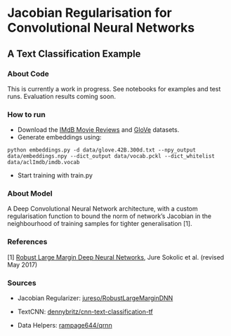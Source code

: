 # Jacobian Regularisation for Convolutional Neural Networks 

## A Text Classification Example

### About Code
This is currently a work in progress. See notebooks for examples and test runs. Evaluation results coming soon.

### How to run
- Download the [IMdB Movie Reviews](http://ai.stanford.edu/~amaas/data/sentiment/) and [GloVe](https://nlp.stanford.edu/projects/glove/) datasets.
- Generate embeddings using: 

`python embeddings.py -d data/glove.42B.300d.txt --npy_output data/embeddings.npy --dict_output data/vocab.pckl --dict_whitelist data/aclImdb/imdb.vocab`

- Start training with train.py

### About Model

A Deep Convolutional Neural Network architecture, with a custom regularisation function to bound the norm of network’s Jacobian in the neighbourhood of training samples for tighter generalisation [1].

### References

[1]  [Robust Large Margin Deep Neural Networks](https://arxiv.org/abs/1605.08254), Jure Sokolic et al. (revised May 2017)


### Sources

- Jacobian Regularizer: [jureso/RobustLargeMarginDNN](https://github.com/jureso/RobustLargeMarginDNN)

- TextCNN: [dennybritz/cnn-text-classification-tf](https://github.com/dennybritz/cnn-text-classification-tf)

- Data Helpers: [rampage644/qrnn](https://github.com/rampage644/qrnn)

